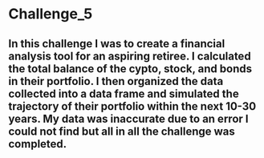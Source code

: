# Challenge_5


## In this challenge I was to create a financial analysis tool for an aspiring retiree. I calculated the total balance of the cypto, stock, and bonds in their portfolio. I then organized the data collected into a data frame and simulated the trajectory of their portfolio within the next 10-30 years. My data was inaccurate due to an error I could not find but all in all the challenge was completed. 
